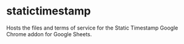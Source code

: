 # statictimestamp
Hosts the files and terms of service for the Static Timestamp Google Chrome addon for Google Sheets.
